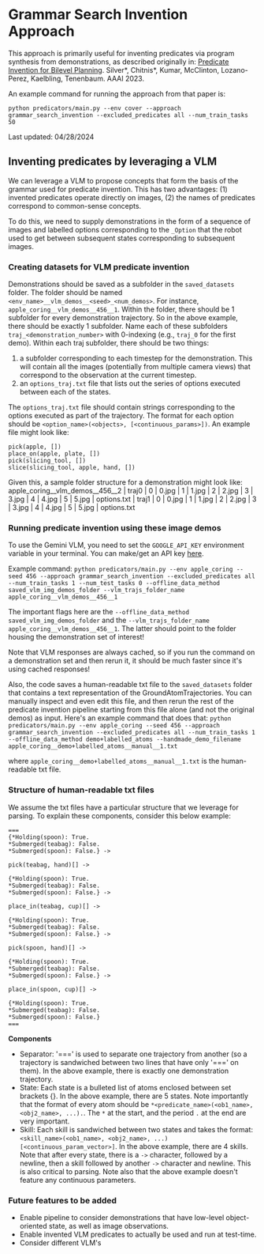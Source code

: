 # Grammar Search Invention Approach
This approach is primarily useful for inventing predicates via program synthesis from demonstrations, as described originally in:
[Predicate Invention for Bilevel Planning](https://arxiv.org/abs/2203.09634). Silver*, Chitnis*, Kumar, McClinton, Lozano-Perez, Kaelbling, Tenenbaum. AAAI 2023.

An example command for running the approach from that paper is:
```
python predicators/main.py --env cover --approach grammar_search_invention --excluded_predicates all --num_train_tasks 50
```

Last updated: 04/28/2024

## Inventing predicates by leveraging a VLM
We can leverage a VLM to propose concepts that form the basis of the grammar used for predicate invention. This has two advantages: (1) invented predicates operate directly on images, (2) the names of predicates correspond to common-sense concepts.

To do this, we need to supply demonstrations in the form of a sequence of images and labelled options corresponding to the `_Option` that the robot used to get between subsequent states corresponding to subsequent images. 

### Creating datasets for VLM predicate invention
Demonstrations should be saved as a subfolder in the `saved_datasets` folder. The folder should be named `<env_name>__vlm_demos__<seed>_<num_demos>`. For instance, `apple_coring__vlm_demos__456__1`.
Within the folder, there should be 1 subfolder for every demonstration trajectory. So in the above example, there should be exactly 1 subfolder. Name each of these subfolders `traj_<demonstration_number>` with 0-indexing (e.g., `traj_0` for the first demo).
Within each traj subfolder, there should be two things:
1. a subfolder corresponding to each timestep for the demonstration. This will contain all the images (potentially from multiple camera views) that correspond to the observation at the current timestep. 
2. an `options_traj.txt` file that lists out the series of options executed between each of the states.

The `options_traj.txt` file should contain strings corresponding to the options executed as part of the trajectory. The format for each option should be `<option_name>(<objects>, [<continuous_params>])`.
An example file might look like:
```
pick(apple, [])
place_on(apple, plate, [])
pick(slicing_tool, [])
slice(slicing_tool, apple, hand, [])
```

Given this, a sample folder structure for a demonstration might look like:
apple_coring__vlm_demos__456__2
| traj0
    | 0
        | 0.jpg
    | 1
        | 1.jpg
    | 2
        | 2.jpg
    | 3
        | 3.jpg
    | 4
        | 4.jpg
    | 5
        | 5.jpg
    | options.txt
| traj1
    | 0
        | 0.jpg
    | 1
        | 1.jpg
    | 2
        | 2.jpg
    | 3
        | 3.jpg
    | 4
        | 4.jpg
    | 5
        | 5.jpg
    | options.txt

### Running predicate invention using these image demos
To use the Gemini VLM, you need to set the `GOOGLE_API_KEY` environment variable in your terminal. You can make/get an API key [here](https://aistudio.google.com/app/apikey).

Example command: `python predicators/main.py --env apple_coring --seed 456 --approach grammar_search_invention --excluded_predicates all --num_train_tasks 1 --num_test_tasks 0 --offline_data_method saved_vlm_img_demos_folder --vlm_trajs_folder_name apple_coring__vlm_demos__456__1`

The important flags here are the `--offline_data_method saved_vlm_img_demos_folder` and the `--vlm_trajs_folder_name apple_coring__vlm_demos__456__1`. The latter should point to the folder housing the demonstration set of interest!

Note that VLM responses are always cached, so if you run the command on a demonstration set and then rerun it, it should be much faster since it's using cached responses!

Also, the code saves a human-readable txt file to the `saved_datasets` folder that contains a text representation of the GroundAtomTrajectories. You can manually inspect and even edit this file, and then rerun the rest of the predicate invention pipeline starting from this file alone (and not the original demos) as input. Here's an example command that does that:
`python predicators/main.py --env apple_coring --seed 456 --approach grammar_search_invention --excluded_predicates all --num_train_tasks 1 --offline_data_method demo+labelled_atoms --handmade_demo_filename apple_coring__demo+labelled_atoms__manual__1.txt`

where `apple_coring__demo+labelled_atoms__manual__1.txt` is the human-readable txt file.

### Structure of human-readable txt files
We assume the txt files have a particular structure that we leverage for parsing. To explain these components, consider this below example:

```
===
{*Holding(spoon): True.
*Submerged(teabag): False.
*Submerged(spoon): False.} ->

pick(teabag, hand)[] -> 

{*Holding(spoon): True.
*Submerged(teabag): False.
*Submerged(spoon): False.} ->

place_in(teabag, cup)[] -> 

{*Holding(spoon): True.
*Submerged(teabag): False.
*Submerged(spoon): False.} ->

pick(spoon, hand)[] -> 

{*Holding(spoon): True.
*Submerged(teabag): False.
*Submerged(spoon): False.} ->

place_in(spoon, cup)[] -> 

{*Holding(spoon): True.
*Submerged(teabag): False.
*Submerged(spoon): False.}
===
```

**Components**
- Separator: '===' is used to separate one trajectory from another (so a trajectory is sandwiched between two lines that have only '===' on them). In the above example, there is exactly one demonstration trajectory.
- State: Each state is a bulleted list of atoms enclosed between set brackets {}. In the above example, there are 5 states. Note importantly that the format of every atom should be `*<predicate_name>(<ob1_name>, <obj2_name>, ...).`. The `*` at the start, and the period `.` at the end are very important.
- Skill: Each skill is sandwiched between two states and takes the format: `<skill_name>(<ob1_name>, <obj2_name>, ...)[<continuous_param_vector>]`. In the above example, there are 4 skills. Note that after every state, there is a `->` character, followed by a newline, then a skill followed by another `->` character and newline. This is also critical to parsing. Note also that the above example doesn't feature any continuous parameters.


### Future features to be added
* Enable pipeline to consider demonstrations that have low-level object-oriented state, as well as image observations.
* Enable invented VLM predicates to actually be used and run at test-time.
* Consider different VLM's